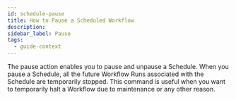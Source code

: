 ```yaml
---
id: schedule-pause
title: How to Pause a Scheduled Workflow
description:  
sidebar_label: Pause
tags:
  - guide-context
---
```


The pause action enables you to pause and unpause a Schedule. When you pause a Schedule, all the future Workflow Runs associated with the Schedule are temporarily stopped. This command is useful when you want to temporarily halt a Workflow due to maintenance or any other reason.
